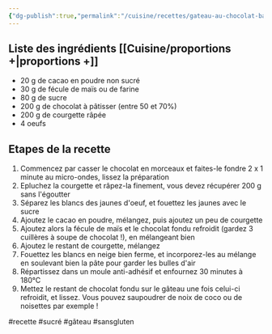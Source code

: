 ```yaml
---
{"dg-publish":true,"permalink":"/cuisine/recettes/gateau-au-chocolat-base-courge/"}
---
```



## Liste des ingrédients [[Cuisine/proportions +\|proportions +]]

- 20 g de cacao en poudre non sucré
- 30 g de fécule de maïs ou de farine
- 80 g de sucre
- 200 g de chocolat à pâtisser (entre 50 et 70%)
- 200 g de courgette râpée
- 4 oeufs

## Etapes de la recette 

1. Commencez par casser le chocolat en morceaux et faites-le fondre 2 x 1 minute au micro-ondes, lissez la préparation
2. Epluchez la courgette et râpez-la finement, vous devez récupérer 200 g sans l'égoutter
3. Séparez les blancs des jaunes d'oeuf, et fouettez les jaunes avec le sucre
4. Ajoutez le cacao en poudre, mélangez, puis ajoutez un peu de courgette
5. Ajoutez alors la fécule de maïs et le chocolat fondu refroidit (gardez 3 cuillères à soupe de chocolat !), en mélangeant bien
6. Ajoutez le restant de courgette, mélangez
7. Fouettez les blancs en neige bien ferme, et incorporez-les au mélange en soulevant bien la pâte pour garder les bulles d'air
8. Répartissez dans un moule anti-adhésif et enfournez 30 minutes à 180°C
9. Mettez le restant de chocolat fondu sur le gâteau une fois celui-ci refroidit, et lissez. Vous pouvez saupoudrer de noix de coco ou de noisettes par exemple !



#recette #sucré #gâteau #sansgluten  